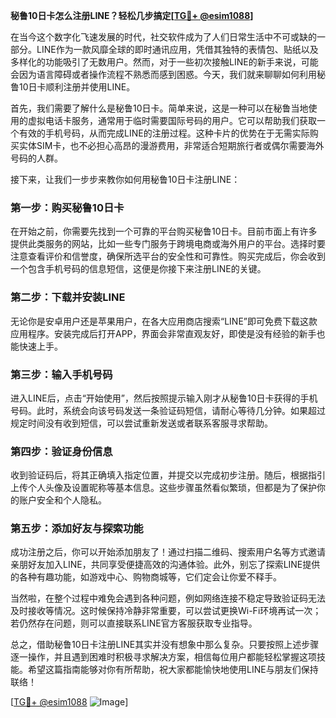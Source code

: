 **秘鲁10日卡怎么注册LINE？轻松几步搞定[[TG💪+ @esim1088](https://t.me/s/esim1088)]**

在当今这个数字化飞速发展的时代，社交软件成为了人们日常生活中不可或缺的一部分。LINE作为一款风靡全球的即时通讯应用，凭借其独特的表情包、贴纸以及多样化的功能吸引了无数用户。然而，对于一些初次接触LINE的新手来说，可能会因为语言障碍或者操作流程不熟悉而感到困惑。今天，我们就来聊聊如何利用秘鲁10日卡顺利注册并使用LINE。

首先，我们需要了解什么是秘鲁10日卡。简单来说，这是一种可以在秘鲁当地使用的虚拟电话卡服务，通常用于临时需要国际号码的用户。它可以帮助我们获取一个有效的手机号码，从而完成LINE的注册过程。这种卡片的优势在于无需实际购买实体SIM卡，也不必担心高昂的漫游费用，非常适合短期旅行者或偶尔需要海外号码的人群。

接下来，让我们一步步来教你如何用秘鲁10日卡注册LINE：

### 第一步：购买秘鲁10日卡

在开始之前，你需要先找到一个可靠的平台购买秘鲁10日卡。目前市面上有许多提供此类服务的网站，比如一些专门服务于跨境电商或海外用户的平台。选择时要注意查看评价和信誉度，确保所选平台的安全性和可靠性。购买完成后，你会收到一个包含手机号码的信息短信，这便是你接下来注册LINE的关键。

### 第二步：下载并安装LINE

无论你是安卓用户还是苹果用户，在各大应用商店搜索“LINE”即可免费下载这款应用程序。安装完成后打开APP，界面会非常直观友好，即使是没有经验的新手也能快速上手。

### 第三步：输入手机号码

进入LINE后，点击“开始使用”，然后按照提示输入刚才从秘鲁10日卡获得的手机号码。此时，系统会向该号码发送一条验证码短信，请耐心等待几分钟。如果超过规定时间没有收到短信，可以尝试重新发送或者联系客服寻求帮助。

### 第四步：验证身份信息

收到验证码后，将其正确填入指定位置，并提交以完成初步注册。随后，根据指引上传个人头像及设置昵称等基本信息。这些步骤虽然看似繁琐，但都是为了保护你的账户安全和个人隐私。

### 第五步：添加好友与探索功能

成功注册之后，你可以开始添加朋友了！通过扫描二维码、搜索用户名等方式邀请亲朋好友加入LINE，共同享受便捷高效的沟通体验。此外，别忘了探索LINE提供的各种有趣功能，如游戏中心、购物商城等，它们定会让你爱不释手。

当然啦，在整个过程中难免会遇到各种问题，例如网络连接不稳定导致验证码无法及时接收等情况。这时候保持冷静非常重要，可以尝试更换Wi-Fi环境再试一次；若仍然存在问题，则可以直接联系LINE官方客服获取专业指导。

总之，借助秘鲁10日卡注册LINE其实并没有想象中那么复杂。只要按照上述步骤逐一操作，并且遇到困难时积极寻求解决方案，相信每位用户都能轻松掌握这项技能。希望这篇指南能够对你有所帮助，祝大家都能愉快地使用LINE与朋友们保持联络！

[[TG💪+ @esim1088](https://t.me/s/esim1088) ![Image](https://i.postimg.cc/4NQfJmqS/Snipaste-2025-05-13-00-14-12.png)]